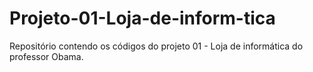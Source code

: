 # Projeto-01-Loja-de-inform-tica
Repositório contendo os códigos do projeto 01 - Loja de informática do professor Obama.
